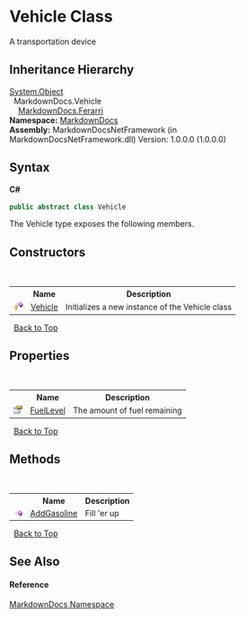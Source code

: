 # Vehicle Class
 

A transportation device


## Inheritance Hierarchy
<a href="http://msdn2.microsoft.com/en-us/library/e5kfa45b" target="_blank">System.Object</a><br />&nbsp;&nbsp;MarkdownDocs.Vehicle<br />&nbsp;&nbsp;&nbsp;&nbsp;<a href="T_MarkdownDocs_Ferarri.md">MarkdownDocs.Ferarri</a><br />
**Namespace:**&nbsp;<a href="N_MarkdownDocs.md">MarkdownDocs</a><br />**Assembly:**&nbsp;MarkdownDocsNetFramework (in MarkdownDocsNetFramework.dll) Version: 1.0.0.0 (1.0.0.0)

## Syntax

**C#**<br />
``` C#
public abstract class Vehicle
```

The Vehicle type exposes the following members.


## Constructors
&nbsp;<table><tr><th></th><th>Name</th><th>Description</th></tr><tr><td>![Protected method](media/protmethod.gif "Protected method")</td><td><a href="M_MarkdownDocs_Vehicle__ctor.md">Vehicle</a></td><td>
Initializes a new instance of the Vehicle class</td></tr></table>&nbsp;
<a href="#vehicle-class">Back to Top</a>

## Properties
&nbsp;<table><tr><th></th><th>Name</th><th>Description</th></tr><tr><td>![Public property](media/pubproperty.gif "Public property")</td><td><a href="P_MarkdownDocs_Vehicle_FuelLevel.md">FuelLevel</a></td><td>
The amount of fuel remaining</td></tr></table>&nbsp;
<a href="#vehicle-class">Back to Top</a>

## Methods
&nbsp;<table><tr><th></th><th>Name</th><th>Description</th></tr><tr><td>![Public method](media/pubmethod.gif "Public method")</td><td><a href="M_MarkdownDocs_Vehicle_AddGasoline.md">AddGasoline</a></td><td>
Fill 'er up</td></tr></table>&nbsp;
<a href="#vehicle-class">Back to Top</a>

## See Also


#### Reference
<a href="N_MarkdownDocs.md">MarkdownDocs Namespace</a><br />